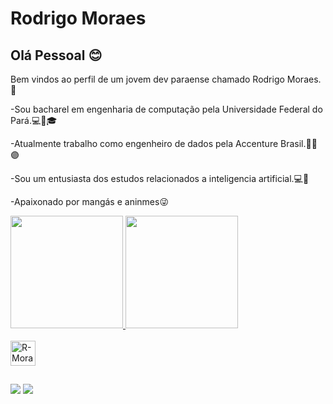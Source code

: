 # Rodrigo Moraes


## Olá Pessoal :blush:
Bem vindos ao perfil de um jovem dev paraense chamado Rodrigo Moraes.:hugs:

-Sou bacharel em engenharia de computação pela Universidade Federal do Pará.:computer::red_circle::mortar_board:

-Atualmente trabalho como engenheiro de dados pela Accenture Brasil.:technologist::purple_circle:

-Sou um entusiasta dos estudos relacionados a inteligencia artificial.:computer::robot:

-Apaixonado por mangás e aninmes:stuck_out_tongue_winking_eye:

<div>
  <a href='https://github.com/R-Moraes'>
  <img height="180em" src="https://github-readme-stats.vercel.app/api?username=R-Moraes&show_icons=true&theme=dracula&include_all_commits=true&count_private=true"/>
  <img height="180em" src="https://github-readme-stats.vercel.app/api/top-langs/?username=R-Moraes&layout=compact&langs_count=16&theme=dracula"/>
</div>

<div style="display: inline_block"><br>
  <img align="center" alt="R-Moraes-Python" height="40" width="40" src="https://raw.githubusercontent.com/jmnote/z-icons/master/svg/python.svg"/>
</div>

##  

<div>
  <a href="mailto:igo.moraes07@gmail.com"><img src="https://img.shields.io/badge/Gmail-D14836?style=for-the-badge&logo=gmail&logoColor=white" target="_blank"/></a>
  <a href="https://www.linkedin.com/in/rodrigo-moraes-041455198/"><img src="https://img.shields.io/badge/LinkedIn-0077B5?style=for-the-badge&logo=linkedin&logoColor=white" target="_blank"/></a>
</div>

